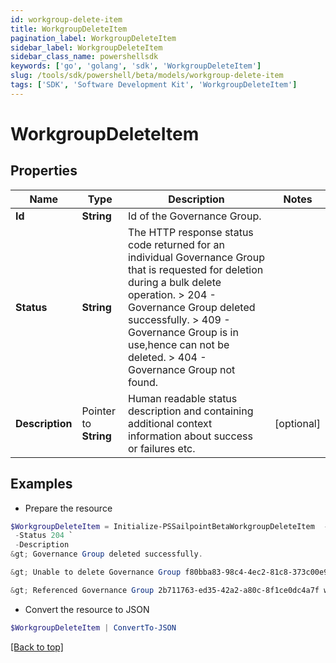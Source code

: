 ```yaml
---
id: workgroup-delete-item
title: WorkgroupDeleteItem
pagination_label: WorkgroupDeleteItem
sidebar_label: WorkgroupDeleteItem
sidebar_class_name: powershellsdk
keywords: ['go', 'golang', 'sdk', 'WorkgroupDeleteItem'] 
slug: /tools/sdk/powershell/beta/models/workgroup-delete-item
tags: ['SDK', 'Software Development Kit', 'WorkgroupDeleteItem']
---
```



# WorkgroupDeleteItem

## Properties

Name | Type | Description | Notes
------------ | ------------- | ------------- | -------------
**Id** |  **String** | Id of the Governance Group. | 
**Status** |  **String** |  The HTTP response status code returned for an individual Governance Group that is requested for deletion during a bulk delete operation.  &gt; 204   -  Governance Group deleted successfully.  &gt; 409   - Governance Group is in use,hence can not be deleted.  &gt; 404   - Governance Group not found.  | 
**Description** |  Pointer to **String** | Human readable status description and containing additional context information about success or failures etc.  | [optional] 

## Examples

- Prepare the resource
```powershell
$WorkgroupDeleteItem = Initialize-PSSailpointBetaWorkgroupDeleteItem  -Id 464ae7bf791e49fdb74606a2e4a89635 `
 -Status 204 `
 -Description 
&gt; Governance Group deleted successfully.

&gt; Unable to delete Governance Group f80bba83-98c4-4ec2-81c8-373c00e9663b because it is in use.

&gt; Referenced Governance Group 2b711763-ed35-42a2-a80c-8f1ce0dc4a7f was not found.

```

- Convert the resource to JSON
```powershell
$WorkgroupDeleteItem | ConvertTo-JSON
```


[[Back to top]](#) 

